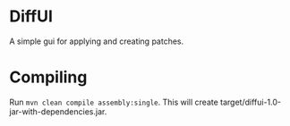 # DiffUI
A simple gui for applying and creating patches.
# Compiling
Run `mvn clean compile assembly:single`.
This will create target/diffui-1.0-jar-with-dependencies.jar.
